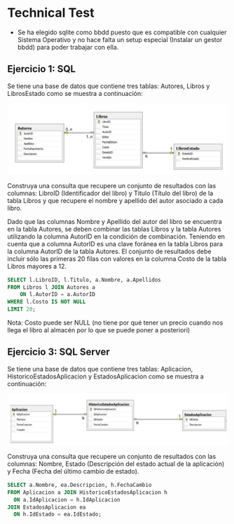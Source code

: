 # Technical Test

* Se ha elegido sqlite como bbdd puesto que es compatible con cualquier Sistema Operativo y no hace falta un setup especial (Instalar un gestor bbdd) para poder trabajar con ella.

## Ejercicio 1: SQL
Se tiene una base de datos que contiene tres tablas: Autores, Libros y LibrosEstado como se muestra a continuación:

 ![Libreria Schema](/assets/libreria_schema.png)

Construya una consulta que recupere un conjunto de resultados con las columnas:
LibroID (Identificador del libro) y Titulo (Título del libro) de la tabla Libros y que recupere el nombre y apellido del autor asociado a cada libro. 

Dado que las columnas Nombre y Apellido del autor del libro se encuentra en la tabla Autores, se deben combinar las tablas Libros y la tabla Autores utilizando la columna AutorID en la condición de combinación.
Teniendo en cuenta que a columna AutorID es una clave foránea en la tabla Libros para la columna AutorID de la tabla Autores. El conjunto de resultados debe incluir sólo las primeras 20 filas con valores en la columna Costo de la tabla Libros mayores a 12.

```sql
SELECT l.LibroID, l.Titulo, a.Nombre, a.Apellidos
FROM Libros l JOIN Autores a
	ON l.AutorID = a.AutorID
WHERE l.Costo IS NOT NULL
LIMIT 20;
```
Nota: Costo puede ser NULL (no tiene por qué tener un precio cuando nos llega el libro al almacén por lo que se puede poner a posteriori)

## Ejercicio 3: SQL Server
Se tiene una base de datos que contiene tres tablas: Aplicacion, HistoricoEstadosAplicacion y EstadosAplicacion como se muestra a continuación:

![Libreria Schema](/assets/aplicacion_schema.png)

Construya una consulta que recupere un conjunto de resultados con las columnas: Nombre, Estado (Descripción del estado actual de la aplicación) y Fecha (Fecha del último cambio de estado).
```sql
SELECT a.Nombre, ea.Descripcion, h.FechaCambio
FROM Aplicacion a JOIN HistoricoEstadosAplicacion h
  ON a.IdAplicacion = h.IdAplicacion
JOIN EstadosAplicacion ea
  ON h.IdEstado = ea.IdEstado;
